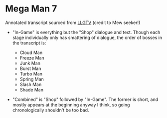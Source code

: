 # Mega Man 7

Annotated transcript sourced from [LLGTV](http://www.lltvg.com/wiki/Mega_Man_7/Transcript) (credit to Mew seeker!)


* "In-Game" is everything but the "Shop" dialogue and text. Though each stage individually only has smattering of dialogue, the order of bosses in the transcript is:
	* Cloud Man
	* Freeze Man
	* Junk Man
	* Burst Man
	* Turbo Man
	* Spring Man
	* Slash Man
	* Shade Man

* "Combined" is "Shop" followed by "In-Game". The former is short, and mostly appears at the beginning anyway I think, so going chronologically shouldn't be too bad.